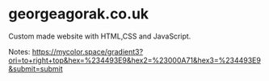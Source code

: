 # georgeagorak.co.uk
Custom made website with HTML,CSS and JavaScript.

Notes:
https://mycolor.space/gradient3?ori=to+right+top&hex=%234493E9&hex2=%23000A71&hex3=%234493E9&submit=submit
